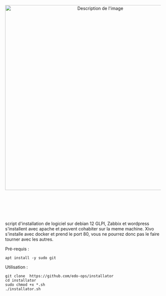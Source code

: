 


<p align="center" style="margin-top: 200px; margin-bottom: 100px;">
  <img src="https://github.com/user-attachments/assets/cc23e731-f399-4c8c-81a9-2cecd412f287" alt="Description de l'image" width="600"/>
</p>


script d'installation de logiciel sur debian 12
GLPI, Zabbix et wordpress s'installent avec apache et peuvent cohabiter sur la meme machine.
Xivo s'installe avec docker et prend le port 80, vous ne pourrez donc pas le faire tourner avec les autres.

Pré-requis :
```
apt install -y sudo git
```

Utilisation :
```
git clone  https://github.com/edo-ops/installator 
cd installator
sudo chmod +x *.sh
./installator.sh
```

